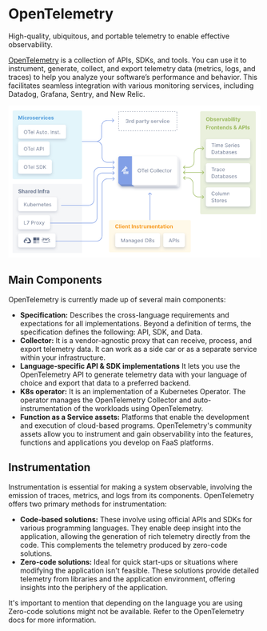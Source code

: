 # OpenTelemetry

High-quality, ubiquitous, and portable telemetry to enable effective observability.

[OpenTelemetry](https://opentelemetry.io/) is a collection of APIs, SDKs, and tools. You can use it to instrument, generate, collect, and export telemetry data (metrics, logs, and traces) to help you analyze your software’s performance and behavior. This facilitates seamless integration with various monitoring services, including Datadog, Grafana, Sentry, and New Relic.

![OpenTelemetry architecture](./docs/images/architecture.png)

## Main Components

OpenTelemetry is currently made up of several main components:

- **Specification:** Describes the cross-language requirements and expectations for all implementations. Beyond a definition of terms, the specification defines the following: API, SDK, and Data.
- **Collector:** It is a vendor-agnostic proxy that can receive, process, and export telemetry data. It can work as a side car or as a separate service within your infrastructure.
- **Language-specific API & SDK implementations** It lets you use the OpenTelemetry API to generate telemetry data with your language of choice and export that data to a preferred backend.
- **K8s operator:** It is an implementation of a Kubernetes Operator. The operator manages the OpenTelemetry Collector and auto-instrumentation of the workloads using OpenTelemetry.
- **Function as a Service assets:** Platforms that enable the development and execution of cloud-based programs. OpenTelemetry's community assets allow you to instrument and gain observability into the features, functions and applications you develop on FaaS platforms.

## Instrumentation

Instrumentation is essential for making a system observable, involving the emission of traces, metrics, and logs from its components. OpenTelemetry offers two primary methods for instrumentation:

- **Code-based solutions:** These involve using official APIs and SDKs for various programming languages. They enable deep insight into the application, allowing the generation of rich telemetry directly from the code. This complements the telemetry produced by zero-code solutions.
- **Zero-code solutions:** Ideal for quick start-ups or situations where modifying the application isn't feasible. These solutions provide detailed telemetry from libraries and the application environment, offering insights into the periphery of the application.

It's important to mention that depending on the language you are using Zero-code solutions might not be available. Refer to the OpenTelemetry docs for more information.
